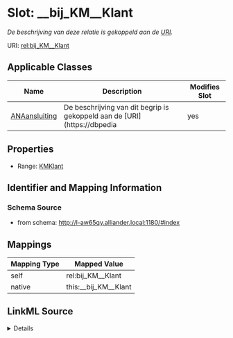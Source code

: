 

# Slot: __bij_KM__Klant


_De beschrijving van deze relatie is gekoppeld aan de [URI](https://dbpedia.org/page/Uniform_Resource_Identifier)._



URI: [rel:bij_KM__Klant](https://data.alliander.com/rel/bij_KM__Klant)



<!-- no inheritance hierarchy -->





## Applicable Classes

| Name | Description | Modifies Slot |
| --- | --- | --- |
| [ANAansluiting](ANAansluiting.md) | De beschrijving van dit begrip is gekoppeld aan de [URI](https://dbpedia |  yes  |







## Properties

* Range: [KMKlant](KMKlant.md)





## Identifier and Mapping Information







### Schema Source


* from schema: http://l-aw65qy.alliander.local:1180/#index




## Mappings

| Mapping Type | Mapped Value |
| ---  | ---  |
| self | rel:bij_KM__Klant |
| native | this:__bij_KM__Klant |




## LinkML Source

<details>
```yaml
name: _ bij KM__Klant
description: De beschrijving van deze relatie is gekoppeld aan de [URI](https://dbpedia.org/page/Uniform_Resource_Identifier).
from_schema: http://l-aw65qy.alliander.local:1180/#index
rank: 1000
slot_uri: rel:bij_KM__Klant
alias: __bij_KM__Klant
domain_of:
- AN__Aansluiting
range: KM__Klant

```
</details>